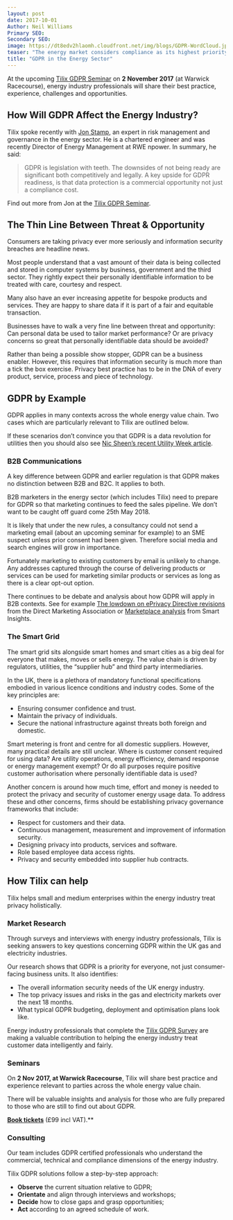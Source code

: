 ```yaml
---
layout: post
date: 2017-10-01
Author: Neil Williams  
Primary SEO:  
Secondary SEO:
image: https://dt8edv2hlaomh.cloudfront.net/img/blogs/GDPR-WordCloud.jpg
teaser: "The energy market considers compliance as its highest priority. By embracing General Data Protection Regulation (GDPR), they are putting privacy at the front and centre of everything they do. Discover how Tilix can help with the change to GDPR in the energy sector."
title: "GDPR in the Energy Sector"
---
```

At the upcoming [Tilix GDPR Seminar](https://tilix-gdpr.eventbrite.co.uk) on **2 November 2017** (at Warwick Racecourse), energy industry professionals will share their best practice, experience, challenges and opportunities.

## How Will GDPR Affect the Energy Industry?
Tilix spoke recently with [Jon Stamp](https://www.linkedin.com/in/jonathonstamp/), an expert in risk management and governance in the energy sector. He is a chartered engineer and was recently Director of Energy Management at RWE npower. In summary, he said:

> GDPR is legislation with teeth. The downsides of not being ready are significant both competitively and legally. A key upside for GDPR readiness, is that data protection is a commercial opportunity not just a compliance cost.

Find out more from Jon at the [Tilix GDPR Seminar](https://tilix-gdpr.eventbrite.co.uk).

## The Thin Line Between Threat & Opportunity
Consumers are taking privacy ever more seriously and information security breaches are headline news.

Most people understand that a vast amount of their data is being collected and stored in computer systems by business, government and the third sector. They rightly expect their personally identifiable information to be treated with care, courtesy and respect.

Many also have an ever increasing appetite for bespoke products and services. They are happy to share data if it is part of a fair and equitable transaction.

Businesses have to walk a very fine line between threat and opportunity: Can personal data be used to tailor market performance? Or are privacy concerns so great that personally identifiable data should be avoided?

Rather than being a possible show stopper, GDPR can be a business enabler. However, this requires that information security is much more than a tick the box exercise. Privacy best practice has to be in the DNA of every product, service, process and piece of technology.

## GDPR by Example
GDPR applies in many contexts across the whole energy value chain. Two cases which are particularly relevant to Tilix are outlined below.

If these scenarios don’t convince you that GDPR is a data revolution for utilities then you should also see [Nic Sheen’s recent Utility Week article](http://utilityweek.co.uk/news/gdpr-a-data-revolution-for-utilities/1308142#.WdoB4kyZOEJ).

### B2B Communications
A key difference between GDPR and earlier regulation is that GDPR makes no distinction between B2B and B2C. It applies to both.

B2B marketers in the energy sector (which includes Tilix) need to prepare for GDPR so that marketing continues to feed the sales pipeline. We don’t want to be caught off guard come 25th May 2018.

It is likely that under the new rules, a consultancy could not send a marketing email (about an upcoming seminar for example) to an SME suspect unless prior consent had been given. Therefore social media and search engines will grow in importance.

Fortunately marketing to existing customers by email is unlikely to change. Any addresses captured through the course of delivering products or services can be used for marketing similar products or services as long as there is a clear opt-out option.

There continues to be debate and analysis about how GDPR will apply in B2B contexts. See for example [The lowdown on ePrivacy Directive revisions](https://dma.org.uk/article/the-lowdown-on-the-leaked-copy-of-the-revised-eprivacy-directive) from the Direct Marketing Association or [Marketplace analysis](http://www.smartinsights.com/marketplace-analysis/digital-marketing-laws/leaked-review-gdpr-regulations-reveals-will-apply-b2b-marketers/) from Smart Insights.

### The Smart Grid
The smart grid sits alongside smart homes and smart cities as a big deal for everyone that makes, moves or sells energy. The value chain is driven by regulators, utilities, the “supplier hub” and third party intermediaries.

In the UK, there is a plethora of mandatory functional specifications embodied in various licence conditions and industry codes. Some of the key principles are:

- Ensuring consumer confidence and trust.
- Maintain the privacy of individuals.
- Secure the national infrastructure against threats both foreign and domestic.

Smart metering is front and centre for all domestic suppliers. However, many practical details are still unclear. Where is customer consent required for using data? Are utility operations, energy efficiency, demand response or energy management exempt? Or do all purposes require positive customer authorisation where personally identifiable data is used?

Another concern is around how much time, effort and money is needed to protect the privacy and security of customer energy usage data. To address these and other concerns, firms should be establishing privacy governance frameworks that include:

- Respect for customers and their data.
- Continuous management, measurement and improvement of information security.
- Designing privacy into products, services and software.
- Role based employee data access rights.
- Privacy and security embedded into supplier hub contracts.

## How Tilix can help
Tilix helps small and medium enterprises within the energy industry treat privacy holistically.

### Market Research
Through surveys and interviews with energy industry professionals, Tilix is seeking answers to key questions concerning GDPR within the UK gas and electricity industries.

Our research shows that GDPR is a priority for everyone, not just consumer-facing business units. It also identifies:

- The overall information security needs of the UK energy industry.
- The top privacy issues and risks in the gas and electricity markets over the next 18 months.
- What typical GDPR budgeting, deployment and optimisation plans look like.

Energy industry professionals that complete the [Tilix GDPR Survey](https://tilix.webform.com/form/23543) are making a valuable contribution to helping the energy industry treat customer data intelligently and fairly.

### Seminars
On **2 Nov 2017, at Warwick Racecourse**, Tilix will share best practice and experience relevant to parties across the whole energy value chain.

There will be valuable insights and analysis for those who are fully prepared to those who are still to find out about GDPR.

[**Book tickets**](https://tilix-gdpr.eventbrite.co.uk) (£99 incl VAT).**

### Consulting
Our team includes GDPR certified professionals who understand the commercial, technical and compliance dimensions of the energy industry.

Tilix GDPR solutions follow a step-by-step approach:

- **Observe** the current situation relative to GDPR;
- **Orientate** and align through interviews and workshops;
- **Decide** how to close gaps and grasp opportunities;
- **Act** according to an agreed schedule of work.

